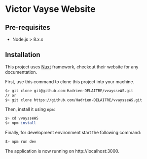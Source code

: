 # Victor Vayse Website

## Pre-requisites

- Node.js > 8.x.x

## Installation

This project uses [Nuxt](https://nuxtjs.org/) framework, checkout their website
for any documentation.

First, use this command to clone this project into your machine.
```sh
$> git clone git@github.com:Hadrien-DELAITRE/vvaysseWS.git
// or
$> git clone https://github.com/Hadrien-DELAITRE/vvaysseWS.git
```

Then, install it using `npm`:
```sh
$> cd vvaysseWS
$> npm install
```

Finally, for development environment start the following command:
```sh
$> npm run dev
```

The application is now running on http://localhost:3000.
